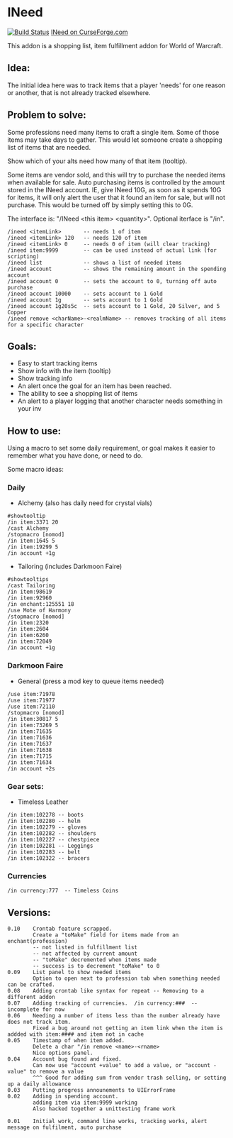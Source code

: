 # INeed

[![Build Status](https://travis-ci.org/opussf/INeed.svg?branch=master)](https://travis-ci.org/opussf/INeed)
[INeed on CurseForge.com](https://www.curseforge.com/wow/addons/ineed)

This addon is a shopping list, item fulfillment addon for World of Warcraft.

## Idea:
The initial idea here was to track items that a player 'needs' for one reason or another, that is not already tracked elsewhere.

## Problem to solve:
Some professions need many items to craft a single item. Some of those items may take days to gather.
This would let someone create a shopping list of items that are needed.

Show which of your alts need how many of that item (tooltip).

Some items are vendor sold, and this will try to purchase the needed items when available for sale.
Auto purchasing items is controlled by the amount stored in the INeed account.
IE, give INeed 10G, as soon as it spends 10G for items, it will only alert the user that it found an item for sale, but will not purchase.
This would be turned off by simply setting this to 0G.

The interface is: "/INeed &lt;this item&gt; &lt;quantity&gt;".
Optional iterface is "/in".
```
/ineed <itemLink>       -- needs 1 of item
/ineed <itemLink> 120   -- needs 120 of item
/ineed <itemLink> 0     -- needs 0 of item (will clear tracking)
/ineed item:9999        -- can be used instead of actual link (for scripting)
/ineed list             -- shows a list of needed items
/ineed account          -- shows the remaining amount in the spending account
/ineed account 0        -- sets the account to 0, turning off auto purchase
/ineed account 10000    -- sets account to 1 Gold
/ineed account 1g       -- sets account to 1 Gold
/ineed account 1g20s5c  -- sets account to 1 Gold, 20 Silver, and 5 Copper
/ineed remove <charName>-<realmName> -- removes tracking of all items for a specific character
```

## Goals:
* Easy to start tracking items
* Show info with the item (tooltip)
* Show tracking info
* An alert once the goal for an item has been reached.
* The ability to see a shopping list of items
* An alert to a player logging that another character needs something in your inv

## How to use:
Using a macro to set some daily requirement, or goal makes it easier to remember what you have done, or need to do.

Some macro ideas:

### Daily
* Alchemy (also has daily need for crystal vials)
```
#showtooltip
/in item:3371 20
/cast Alchemy
/stopmacro [nomod]
/in item:1645 5
/in item:19299 5
/in account +1g
```

* Tailoring (includes Darkmoon Faire)
```
#showtooltips
/cast Tailoring
/in item:98619
/in item:92960
/in enchant:125551 18
/use Mote of Harmony
/stopmacro [nomod]
/in item:2320
/in item:2604
/in item:6260
/in item:72049
/in account +1g
```

### Darkmoon Faire

* General (press a mod key to queue items needed)
```
/use item:71978
/use item:71977
/use item:72110
/stopmacro [nomod]
/in item:30817 5
/in item:73269 5
/in item:71635
/in item:71636
/in item:71637
/in item:71638
/in item:71715
/in item:71634
/in account +2s
```

### Gear sets:
* Timeless Leather
```
/in item:102278 -- boots
/in item:102280 -- helm
/in item:102279 -- gloves
/in item:102282 -- shoulders
/in item:102227 -- chestpiece
/in item:102281 -- Leggings
/in item:102283 -- belt
/in item:102322 -- bracers
```

### Currencies
```
/in currency:777  -- Timeless Coins
```

## Versions:
```
0.10    Crontab feature scrapped.
        Create a "toMake" field for items made from an enchant(profession)
        -- not listed in fulfillment list
        -- not affected by current amount
        -- "toMake" decremented when items made
        -- success is to decrement "toMake" to 0
0.09    List panel to show needed items
        Option to open next to profession tab when something needed can be crafted.
0.08    Adding crontab like syntax for repeat -- Removing to a different addon
0.07    Adding tracking of currencies.  /in currency:###  -- incomplete for now
0.06    Needing a number of items less than the number already have does not track item.
        Fixed a bug around not getting an item link when the item is addded with item:#### and item not in cache
0.05    Timestamp of when item added.
        Delete a char "/in remove <name>-<rname>
        Nice options panel.
0.04    Account bug found and fixed.
        Can now use "account +value" to add a value, or "account -value" to remove a value
        ^^^ Good for adding sum from vendor trash selling, or setting up a daily allowance
0.03    Putting progress announements to UIErrorFrame
0.02    Adding in spending account.
        adding item via item:9999 working
        Also hacked together a unittesting frame work

0.01    Initial work, command line works, tracking works, alert message on fulfilment, auto purchase
```